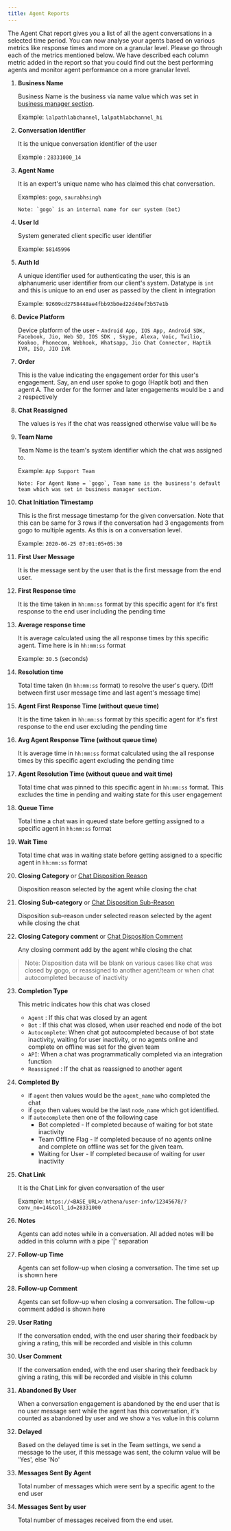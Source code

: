 ```yaml
---
title: Agent Reports
---
```


The Agent Chat report gives you a list of all the agent conversations in a selected time period. You can now analyse your agents based on various metrics like response times and more on a granular level. Please go through each of the metrics mentioned below. We have described each column metric added in the report so that you could find out the best performing agents and monitor agent performance on a more granular level.

1. **Business Name**

    Business Name is the business via name value which was set in [business manager section](https://docs.haptik.ai/bot-builder/basic/business#section-1-general-settings).
    
    Example: `lalpathlabchannel`, `lalpathlabchannel_hi`
    
2. **Conversation Identifier**

    It is the unique conversation identifier of the user

    Example : `28331000_14`
    
3. **Agent Name**

    It is an expert's unique name who has claimed this chat conversation.

    Examples: `gogo`, `saurabhsingh`

    ```
    Note: `gogo` is an internal name for our system (bot)
    ```
4. **User Id**

    System generated client specific user identifier

    Example: `58145996`
    
5. **Auth Id**

    A unique identifier used for authenticating the user, this is an alphanumeric user identifier from our client's system. Datatype is `int` and this is unique to an end user as passed by the client in integration

    Example: `92609cd2758448ae4fbb93b0ed22d40ef3b57e1b`

6. **Device Platform**

    Device platform of the user - `Android App, IOS App, Android SDK, Facebook, Jio, Web SD, IOS SDK , Skype, Alexa, Voic, Twilio, Kookoo, Phonecom, Webhook, Whatsapp, Jio Chat Connector, Haptik IVR, ISO, JIO IVR `
    
7. **Order**

    This is the value indicating the engagement order for this user's engagement. Say, an end user spoke to gogo (Haptik bot) and then agent A. The order for the former and later engagements would be `1` and `2` respectively
    
8. **Chat Reassigned**

    The values is `Yes` if the chat was reassigned otherwise value will be `No`
    
9. **Team Name**

    Team Name is the team's system identifier which the chat was assigned to.
    
    Example: `App Support Team`

    ```
    Note: For Agent Name = `gogo`, Team name is the business's default team which was set in business manager section.
    ```

10. **Chat Initiation Timestamp**

    This is the first message timestamp for the given conversation. Note that this can be same for 3 rows if the conversation had 3 engagements from gogo to multiple agents. As this is on a conversation level. 
    
    Example: `2020-06-25 07:01:05+05:30`
    
11. **First User Message**

    It is the message sent by the user that is the first message from the end user.

12. **First Response time**

    It is the time taken in `hh:mm:ss` format by this specific agent for it's first response to the end user including the pending time

13. **Average response time**

    It is average calculated using the all response times by this specific agent. Time here is in `hh:mm:ss` format

    Example: `30.5` (seconds)
    
14. **Resolution time**

    Total time taken (in `hh:mm:ss` format) to resolve the user's query. (Diff between first user message time and last agent's message time)

15. **Agent First Response Time (without queue time)**

    It is the time taken in `hh:mm:ss` format by this specific agent for it's first response to the end user excluding the pending time 

16. **Avg Agent Response Time (without queue time)**

    It is average time in `hh:mm:ss` format calculated using the all response times by this specific agent excluding the pending time

17. **Agent Resolution Time (without queue and wait time)**

    Total time chat was pinned to this specific agent in `hh:mm:ss` format. This excludes the time in pending and waiting state for this user engagement

18. **Queue Time**

    Total time a chat was in queued state before getting assigned to a specific agent in `hh:mm:ss` format 

19. **Wait Time**

    Total time chat was in waiting state before getting assigned to a specific agent in `hh:mm:ss` format

20. **Closing Category** or [Chat Disposition Reason](https://docs.haptik.ai/agent-chat/claiming-and-closing#chat-disposition)

    Disposition reason selected by the agent while closing the chat

  
21. **Closing Sub-category** or [Chat Disposition Sub-Reason](https://docs.haptik.ai/agent-chat/claiming-and-closing#chat-disposition)

    Disposition sub-reason under selected reason selected by the agent while closing the chat
    
22. **Closing Category comment** or [Chat Disposition Comment](https://docs.haptik.ai/agent-chat/claiming-and-closing#chat-disposition)

    Any closing comment add by the agent while closing the chat
 
 >    Note: Disposition data will be blank on various cases like chat was closed by gogo, or reassigned to another agent/team or when chat autocompleted because of inactivity
 
23. **Completion Type**

    This metric indicates how this chat was closed

    - `Agent` : If this chat was closed by an agent
    - `Bot` :  If this chat was closed, when user reached end node of the bot
    - `Autocomplete`: When chat got autocompleted because of bot state inactivity, waiting for user inactivity, or no agents online and complete on offline was set for the given team
    - `API`: When a chat was programmatically completed via an integration function
    - `Reassigned` : If the chat as reassigned to another agent
    
24. **Completed By**

    - if `agent` then values would be the `agent_name` who completed the chat
    - if `gogo` then values would be the last `node_name` which got identified.
    - if `autocomplete` then one of the following case
        - Bot completed - If completed because of waiting for bot state inactivity
        - Team Offline Flag - If completed because of no agents online and complete on offline was set for the given team.
        - Waiting for User - If completed because of waiting for user inactivity

25. **Chat Link**

    It is the Chat Link for given conversation of the user
    
    Example: `https://<BASE_URL>/athena/user-info/12345678/?conv_no=14&coll_id=28331000`

26. **Notes**

    Agents can add notes while in a conversation. All added notes will be added in this column with a pipe '|' separation

27. **Follow-up Time**

    Agents can set follow-up when closing a conversation. The time set up is shown here

28. **Follow-up Comment**

    Agents can set follow-up when closing a conversation. The follow-up comment added is shown here

29. **User Rating**

    If the conversation ended, with the end user sharing their feedback by giving a rating, this will be recorded and visible in this column

30. **User Comment**

    If the conversation ended, with the end user sharing their feedback by giving a rating, this will be recorded and visible in this column

31. **Abandoned By User**

    When a conversation engagement is abandoned by the end user that is no user message sent while the agent has this conversation, it's counted as abandoned by user and we show a `Yes` value in this column

32. **Delayed**

    Based on the delayed time is set in the Team settings, we send a message to the user, if this message was sent, the column value will be 'Yes', else 'No'

33. **Messages Sent By Agent**

    Total number of messages which were sent by a specific agent to the end user
    
34. **Messages Sent by user**

    Total number of messages received from the end user.
